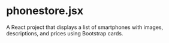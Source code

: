 # phonestore.jsx
A React project that displays a list of smartphones with images, descriptions, and prices using Bootstrap cards.
